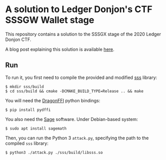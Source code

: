 # A solution to Ledger Donjon's CTF SSSGW Wallet stage

This repository contains a solution to the SSSGX stage of the 2020 Ledger Donjon CTF.

A blog post explaining this solution is available [here](https://aguinet.github.io/blog/2020/11/22/donjon-ctf-sssgx.html).

## Run

To run it, you first need to compile the provided and modified
[sss](https://github.com/dsprenkels/sss) library:

~~~
$ mkdir sss/build
$ cd sss/build && cmake -DCMAKE_BUILD_TYPE=Release .. && make
~~~

You will need the [DragonFFI](https://github.com/aguinet/dragonffi) python bindings:

~~~
$ pip install pydffi
~~~

You also need the [Sage](https://www.sagemath.org/) software. Under Debian-based system:

~~~
$ sudo apt install sagemath
~~~

Then, you can run the Python 3 ``attack.py``, specifying the path to the compiled `sss` library:

~~~
$ python3 ./attack.py ./sss/build/libsss.so
~~~
